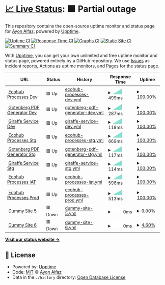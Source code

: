 # [📈 Live Status](https://clone47.github.io/ecohub-processes-uptime): <!--live status--> **🟧 Partial outage**

This repository contains the open-source uptime monitor and status page for [Ayon Alfaz](https://clone47.github.io/ecohub-processes-uptime), powered by [Upptime](https://github.com/upptime/upptime).

[![Uptime CI](https://github.com/clone47/ecohub-processes-uptime/workflows/Uptime%20CI/badge.svg)](https://github.com/clone47/ecohub-processes-uptime/actions?query=workflow%3A%22Uptime+CI%22)
[![Response Time CI](https://github.com/clone47/ecohub-processes-uptime/workflows/Response%20Time%20CI/badge.svg)](https://github.com/clone47/ecohub-processes-uptime/actions?query=workflow%3A%22Response+Time+CI%22)
[![Graphs CI](https://github.com/clone47/ecohub-processes-uptime/workflows/Graphs%20CI/badge.svg)](https://github.com/clone47/ecohub-processes-uptime/actions?query=workflow%3A%22Graphs+CI%22)
[![Static Site CI](https://github.com/clone47/ecohub-processes-uptime/workflows/Static%20Site%20CI/badge.svg)](https://github.com/clone47/ecohub-processes-uptime/actions?query=workflow%3A%22Static+Site+CI%22)
[![Summary CI](https://github.com/clone47/ecohub-processes-uptime/workflows/Summary%20CI/badge.svg)](https://github.com/clone47/ecohub-processes-uptime/actions?query=workflow%3A%22Summary+CI%22)

With [Upptime](https://upptime.js.org), you can get your own unlimited and free uptime monitor and status page, powered entirely by a GitHub repository. We use [Issues](https://github.com/clone47/ecohub-processes-uptime/issues) as incident reports, [Actions](https://github.com/clone47/ecohub-processes-uptime/actions) as uptime monitors, and [Pages](https://clone47.github.io/ecohub-processes-uptime) for the status page.

<!--start: status pages-->
<!-- This summary is generated by Upptime (https://github.com/upptime/upptime) -->
<!-- Do not edit this manually, your changes will be overwritten -->
<!-- prettier-ignore -->
| URL | Status | History | Response Time | Uptime |
| --- | ------ | ------- | ------------- | ------ |
| <img alt="" src="https://az-cdn.selise.biz/selisecdn/cdn/giraffe/EcoHub_Logo.svg" height="13"> [Ecohub Processes Dev](https://giraffe.seliselocal.com) | 🟩 Up | [ecohub-processes-dev.yml](https://github.com/clone47/ecohub-processes-uptime/commits/HEAD/history/ecohub-processes-dev.yml) | <details><summary><img alt="Response time graph" src="./graphs/ecohub-processes-dev/response-time-week.png" height="20"> 499ms</summary><br><a href="https://clone47.github.io/ecohub-processes-uptime/history/ecohub-processes-dev"><img alt="Response time 499" src="https://img.shields.io/endpoint?url=https%3A%2F%2Fraw.githubusercontent.com%2Fclone47%2Fecohub-processes-uptime%2FHEAD%2Fapi%2Fecohub-processes-dev%2Fresponse-time.json"></a><br><a href="https://clone47.github.io/ecohub-processes-uptime/history/ecohub-processes-dev"><img alt="24-hour response time 499" src="https://img.shields.io/endpoint?url=https%3A%2F%2Fraw.githubusercontent.com%2Fclone47%2Fecohub-processes-uptime%2FHEAD%2Fapi%2Fecohub-processes-dev%2Fresponse-time-day.json"></a><br><a href="https://clone47.github.io/ecohub-processes-uptime/history/ecohub-processes-dev"><img alt="7-day response time 499" src="https://img.shields.io/endpoint?url=https%3A%2F%2Fraw.githubusercontent.com%2Fclone47%2Fecohub-processes-uptime%2FHEAD%2Fapi%2Fecohub-processes-dev%2Fresponse-time-week.json"></a><br><a href="https://clone47.github.io/ecohub-processes-uptime/history/ecohub-processes-dev"><img alt="30-day response time 499" src="https://img.shields.io/endpoint?url=https%3A%2F%2Fraw.githubusercontent.com%2Fclone47%2Fecohub-processes-uptime%2FHEAD%2Fapi%2Fecohub-processes-dev%2Fresponse-time-month.json"></a><br><a href="https://clone47.github.io/ecohub-processes-uptime/history/ecohub-processes-dev"><img alt="1-year response time 499" src="https://img.shields.io/endpoint?url=https%3A%2F%2Fraw.githubusercontent.com%2Fclone47%2Fecohub-processes-uptime%2FHEAD%2Fapi%2Fecohub-processes-dev%2Fresponse-time-year.json"></a></details> | <details><summary><a href="https://clone47.github.io/ecohub-processes-uptime/history/ecohub-processes-dev">100.00%</a></summary><a href="https://clone47.github.io/ecohub-processes-uptime/history/ecohub-processes-dev"><img alt="All-time uptime 100.00%" src="https://img.shields.io/endpoint?url=https%3A%2F%2Fraw.githubusercontent.com%2Fclone47%2Fecohub-processes-uptime%2FHEAD%2Fapi%2Fecohub-processes-dev%2Fuptime.json"></a><br><a href="https://clone47.github.io/ecohub-processes-uptime/history/ecohub-processes-dev"><img alt="24-hour uptime 100.00%" src="https://img.shields.io/endpoint?url=https%3A%2F%2Fraw.githubusercontent.com%2Fclone47%2Fecohub-processes-uptime%2FHEAD%2Fapi%2Fecohub-processes-dev%2Fuptime-day.json"></a><br><a href="https://clone47.github.io/ecohub-processes-uptime/history/ecohub-processes-dev"><img alt="7-day uptime 100.00%" src="https://img.shields.io/endpoint?url=https%3A%2F%2Fraw.githubusercontent.com%2Fclone47%2Fecohub-processes-uptime%2FHEAD%2Fapi%2Fecohub-processes-dev%2Fuptime-week.json"></a><br><a href="https://clone47.github.io/ecohub-processes-uptime/history/ecohub-processes-dev"><img alt="30-day uptime 100.00%" src="https://img.shields.io/endpoint?url=https%3A%2F%2Fraw.githubusercontent.com%2Fclone47%2Fecohub-processes-uptime%2FHEAD%2Fapi%2Fecohub-processes-dev%2Fuptime-month.json"></a><br><a href="https://clone47.github.io/ecohub-processes-uptime/history/ecohub-processes-dev"><img alt="1-year uptime 100.00%" src="https://img.shields.io/endpoint?url=https%3A%2F%2Fraw.githubusercontent.com%2Fclone47%2Fecohub-processes-uptime%2FHEAD%2Fapi%2Fecohub-processes-dev%2Fuptime-year.json"></a></details>
| <img alt="" src="https://gotenberg.dev/img/logo.png" height="13"> [Gotenberg PDF Generator Dev](http://gutenberg.seliselocal.com/health) | 🟩 Up | [gotenberg-pdf-generator-dev.yml](https://github.com/clone47/ecohub-processes-uptime/commits/HEAD/history/gotenberg-pdf-generator-dev.yml) | <details><summary><img alt="Response time graph" src="./graphs/gotenberg-pdf-generator-dev/response-time-week.png" height="20"> 287ms</summary><br><a href="https://clone47.github.io/ecohub-processes-uptime/history/gotenberg-pdf-generator-dev"><img alt="Response time 287" src="https://img.shields.io/endpoint?url=https%3A%2F%2Fraw.githubusercontent.com%2Fclone47%2Fecohub-processes-uptime%2FHEAD%2Fapi%2Fgotenberg-pdf-generator-dev%2Fresponse-time.json"></a><br><a href="https://clone47.github.io/ecohub-processes-uptime/history/gotenberg-pdf-generator-dev"><img alt="24-hour response time 287" src="https://img.shields.io/endpoint?url=https%3A%2F%2Fraw.githubusercontent.com%2Fclone47%2Fecohub-processes-uptime%2FHEAD%2Fapi%2Fgotenberg-pdf-generator-dev%2Fresponse-time-day.json"></a><br><a href="https://clone47.github.io/ecohub-processes-uptime/history/gotenberg-pdf-generator-dev"><img alt="7-day response time 287" src="https://img.shields.io/endpoint?url=https%3A%2F%2Fraw.githubusercontent.com%2Fclone47%2Fecohub-processes-uptime%2FHEAD%2Fapi%2Fgotenberg-pdf-generator-dev%2Fresponse-time-week.json"></a><br><a href="https://clone47.github.io/ecohub-processes-uptime/history/gotenberg-pdf-generator-dev"><img alt="30-day response time 287" src="https://img.shields.io/endpoint?url=https%3A%2F%2Fraw.githubusercontent.com%2Fclone47%2Fecohub-processes-uptime%2FHEAD%2Fapi%2Fgotenberg-pdf-generator-dev%2Fresponse-time-month.json"></a><br><a href="https://clone47.github.io/ecohub-processes-uptime/history/gotenberg-pdf-generator-dev"><img alt="1-year response time 287" src="https://img.shields.io/endpoint?url=https%3A%2F%2Fraw.githubusercontent.com%2Fclone47%2Fecohub-processes-uptime%2FHEAD%2Fapi%2Fgotenberg-pdf-generator-dev%2Fresponse-time-year.json"></a></details> | <details><summary><a href="https://clone47.github.io/ecohub-processes-uptime/history/gotenberg-pdf-generator-dev">100.00%</a></summary><a href="https://clone47.github.io/ecohub-processes-uptime/history/gotenberg-pdf-generator-dev"><img alt="All-time uptime 100.00%" src="https://img.shields.io/endpoint?url=https%3A%2F%2Fraw.githubusercontent.com%2Fclone47%2Fecohub-processes-uptime%2FHEAD%2Fapi%2Fgotenberg-pdf-generator-dev%2Fuptime.json"></a><br><a href="https://clone47.github.io/ecohub-processes-uptime/history/gotenberg-pdf-generator-dev"><img alt="24-hour uptime 100.00%" src="https://img.shields.io/endpoint?url=https%3A%2F%2Fraw.githubusercontent.com%2Fclone47%2Fecohub-processes-uptime%2FHEAD%2Fapi%2Fgotenberg-pdf-generator-dev%2Fuptime-day.json"></a><br><a href="https://clone47.github.io/ecohub-processes-uptime/history/gotenberg-pdf-generator-dev"><img alt="7-day uptime 100.00%" src="https://img.shields.io/endpoint?url=https%3A%2F%2Fraw.githubusercontent.com%2Fclone47%2Fecohub-processes-uptime%2FHEAD%2Fapi%2Fgotenberg-pdf-generator-dev%2Fuptime-week.json"></a><br><a href="https://clone47.github.io/ecohub-processes-uptime/history/gotenberg-pdf-generator-dev"><img alt="30-day uptime 100.00%" src="https://img.shields.io/endpoint?url=https%3A%2F%2Fraw.githubusercontent.com%2Fclone47%2Fecohub-processes-uptime%2FHEAD%2Fapi%2Fgotenberg-pdf-generator-dev%2Fuptime-month.json"></a><br><a href="https://clone47.github.io/ecohub-processes-uptime/history/gotenberg-pdf-generator-dev"><img alt="1-year uptime 100.00%" src="https://img.shields.io/endpoint?url=https%3A%2F%2Fraw.githubusercontent.com%2Fclone47%2Fecohub-processes-uptime%2FHEAD%2Fapi%2Fgotenberg-pdf-generator-dev%2Fuptime-year.json"></a></details>
| <img alt="" src="https://images.selise.club/app_icon_xs_selise_8627edb2-513d-44e9-be8c-3de3461c3c05.png" height="13"> [Giraffe Service Dev](https://giraffe.seliselocal.com/api/business-giraffe/GiraffeService/management/ping) | 🟩 Up | [giraffe-service-dev.yml](https://github.com/clone47/ecohub-processes-uptime/commits/HEAD/history/giraffe-service-dev.yml) | <details><summary><img alt="Response time graph" src="./graphs/giraffe-service-dev/response-time-week.png" height="20"> 118ms</summary><br><a href="https://clone47.github.io/ecohub-processes-uptime/history/giraffe-service-dev"><img alt="Response time 118" src="https://img.shields.io/endpoint?url=https%3A%2F%2Fraw.githubusercontent.com%2Fclone47%2Fecohub-processes-uptime%2FHEAD%2Fapi%2Fgiraffe-service-dev%2Fresponse-time.json"></a><br><a href="https://clone47.github.io/ecohub-processes-uptime/history/giraffe-service-dev"><img alt="24-hour response time 118" src="https://img.shields.io/endpoint?url=https%3A%2F%2Fraw.githubusercontent.com%2Fclone47%2Fecohub-processes-uptime%2FHEAD%2Fapi%2Fgiraffe-service-dev%2Fresponse-time-day.json"></a><br><a href="https://clone47.github.io/ecohub-processes-uptime/history/giraffe-service-dev"><img alt="7-day response time 118" src="https://img.shields.io/endpoint?url=https%3A%2F%2Fraw.githubusercontent.com%2Fclone47%2Fecohub-processes-uptime%2FHEAD%2Fapi%2Fgiraffe-service-dev%2Fresponse-time-week.json"></a><br><a href="https://clone47.github.io/ecohub-processes-uptime/history/giraffe-service-dev"><img alt="30-day response time 118" src="https://img.shields.io/endpoint?url=https%3A%2F%2Fraw.githubusercontent.com%2Fclone47%2Fecohub-processes-uptime%2FHEAD%2Fapi%2Fgiraffe-service-dev%2Fresponse-time-month.json"></a><br><a href="https://clone47.github.io/ecohub-processes-uptime/history/giraffe-service-dev"><img alt="1-year response time 118" src="https://img.shields.io/endpoint?url=https%3A%2F%2Fraw.githubusercontent.com%2Fclone47%2Fecohub-processes-uptime%2FHEAD%2Fapi%2Fgiraffe-service-dev%2Fresponse-time-year.json"></a></details> | <details><summary><a href="https://clone47.github.io/ecohub-processes-uptime/history/giraffe-service-dev">100.00%</a></summary><a href="https://clone47.github.io/ecohub-processes-uptime/history/giraffe-service-dev"><img alt="All-time uptime 100.00%" src="https://img.shields.io/endpoint?url=https%3A%2F%2Fraw.githubusercontent.com%2Fclone47%2Fecohub-processes-uptime%2FHEAD%2Fapi%2Fgiraffe-service-dev%2Fuptime.json"></a><br><a href="https://clone47.github.io/ecohub-processes-uptime/history/giraffe-service-dev"><img alt="24-hour uptime 100.00%" src="https://img.shields.io/endpoint?url=https%3A%2F%2Fraw.githubusercontent.com%2Fclone47%2Fecohub-processes-uptime%2FHEAD%2Fapi%2Fgiraffe-service-dev%2Fuptime-day.json"></a><br><a href="https://clone47.github.io/ecohub-processes-uptime/history/giraffe-service-dev"><img alt="7-day uptime 100.00%" src="https://img.shields.io/endpoint?url=https%3A%2F%2Fraw.githubusercontent.com%2Fclone47%2Fecohub-processes-uptime%2FHEAD%2Fapi%2Fgiraffe-service-dev%2Fuptime-week.json"></a><br><a href="https://clone47.github.io/ecohub-processes-uptime/history/giraffe-service-dev"><img alt="30-day uptime 100.00%" src="https://img.shields.io/endpoint?url=https%3A%2F%2Fraw.githubusercontent.com%2Fclone47%2Fecohub-processes-uptime%2FHEAD%2Fapi%2Fgiraffe-service-dev%2Fuptime-month.json"></a><br><a href="https://clone47.github.io/ecohub-processes-uptime/history/giraffe-service-dev"><img alt="1-year uptime 100.00%" src="https://img.shields.io/endpoint?url=https%3A%2F%2Fraw.githubusercontent.com%2Fclone47%2Fecohub-processes-uptime%2FHEAD%2Fapi%2Fgiraffe-service-dev%2Fuptime-year.json"></a></details>
| <img alt="" src="https://az-cdn.selise.biz/selisecdn/cdn/giraffe/EcoHub_Logo.svg" height="13"> [Ecohub Processes Stg](https://stage-giraffe.selise.biz) | 🟩 Up | [ecohub-processes-stg.yml](https://github.com/clone47/ecohub-processes-uptime/commits/HEAD/history/ecohub-processes-stg.yml) | <details><summary><img alt="Response time graph" src="./graphs/ecohub-processes-stg/response-time-week.png" height="20"> 669ms</summary><br><a href="https://clone47.github.io/ecohub-processes-uptime/history/ecohub-processes-stg"><img alt="Response time 669" src="https://img.shields.io/endpoint?url=https%3A%2F%2Fraw.githubusercontent.com%2Fclone47%2Fecohub-processes-uptime%2FHEAD%2Fapi%2Fecohub-processes-stg%2Fresponse-time.json"></a><br><a href="https://clone47.github.io/ecohub-processes-uptime/history/ecohub-processes-stg"><img alt="24-hour response time 669" src="https://img.shields.io/endpoint?url=https%3A%2F%2Fraw.githubusercontent.com%2Fclone47%2Fecohub-processes-uptime%2FHEAD%2Fapi%2Fecohub-processes-stg%2Fresponse-time-day.json"></a><br><a href="https://clone47.github.io/ecohub-processes-uptime/history/ecohub-processes-stg"><img alt="7-day response time 669" src="https://img.shields.io/endpoint?url=https%3A%2F%2Fraw.githubusercontent.com%2Fclone47%2Fecohub-processes-uptime%2FHEAD%2Fapi%2Fecohub-processes-stg%2Fresponse-time-week.json"></a><br><a href="https://clone47.github.io/ecohub-processes-uptime/history/ecohub-processes-stg"><img alt="30-day response time 669" src="https://img.shields.io/endpoint?url=https%3A%2F%2Fraw.githubusercontent.com%2Fclone47%2Fecohub-processes-uptime%2FHEAD%2Fapi%2Fecohub-processes-stg%2Fresponse-time-month.json"></a><br><a href="https://clone47.github.io/ecohub-processes-uptime/history/ecohub-processes-stg"><img alt="1-year response time 669" src="https://img.shields.io/endpoint?url=https%3A%2F%2Fraw.githubusercontent.com%2Fclone47%2Fecohub-processes-uptime%2FHEAD%2Fapi%2Fecohub-processes-stg%2Fresponse-time-year.json"></a></details> | <details><summary><a href="https://clone47.github.io/ecohub-processes-uptime/history/ecohub-processes-stg">100.00%</a></summary><a href="https://clone47.github.io/ecohub-processes-uptime/history/ecohub-processes-stg"><img alt="All-time uptime 100.00%" src="https://img.shields.io/endpoint?url=https%3A%2F%2Fraw.githubusercontent.com%2Fclone47%2Fecohub-processes-uptime%2FHEAD%2Fapi%2Fecohub-processes-stg%2Fuptime.json"></a><br><a href="https://clone47.github.io/ecohub-processes-uptime/history/ecohub-processes-stg"><img alt="24-hour uptime 100.00%" src="https://img.shields.io/endpoint?url=https%3A%2F%2Fraw.githubusercontent.com%2Fclone47%2Fecohub-processes-uptime%2FHEAD%2Fapi%2Fecohub-processes-stg%2Fuptime-day.json"></a><br><a href="https://clone47.github.io/ecohub-processes-uptime/history/ecohub-processes-stg"><img alt="7-day uptime 100.00%" src="https://img.shields.io/endpoint?url=https%3A%2F%2Fraw.githubusercontent.com%2Fclone47%2Fecohub-processes-uptime%2FHEAD%2Fapi%2Fecohub-processes-stg%2Fuptime-week.json"></a><br><a href="https://clone47.github.io/ecohub-processes-uptime/history/ecohub-processes-stg"><img alt="30-day uptime 100.00%" src="https://img.shields.io/endpoint?url=https%3A%2F%2Fraw.githubusercontent.com%2Fclone47%2Fecohub-processes-uptime%2FHEAD%2Fapi%2Fecohub-processes-stg%2Fuptime-month.json"></a><br><a href="https://clone47.github.io/ecohub-processes-uptime/history/ecohub-processes-stg"><img alt="1-year uptime 100.00%" src="https://img.shields.io/endpoint?url=https%3A%2F%2Fraw.githubusercontent.com%2Fclone47%2Fecohub-processes-uptime%2FHEAD%2Fapi%2Fecohub-processes-stg%2Fuptime-year.json"></a></details>
| <img alt="" src="https://gotenberg.dev/img/logo.png" height="13"> [Gotenberg PDF Generator Stg](http://gutenberg.seliselocal.com/health) | 🟩 Up | [gotenberg-pdf-generator-stg.yml](https://github.com/clone47/ecohub-processes-uptime/commits/HEAD/history/gotenberg-pdf-generator-stg.yml) | <details><summary><img alt="Response time graph" src="./graphs/gotenberg-pdf-generator-stg/response-time-week.png" height="20"> 117ms</summary><br><a href="https://clone47.github.io/ecohub-processes-uptime/history/gotenberg-pdf-generator-stg"><img alt="Response time 117" src="https://img.shields.io/endpoint?url=https%3A%2F%2Fraw.githubusercontent.com%2Fclone47%2Fecohub-processes-uptime%2FHEAD%2Fapi%2Fgotenberg-pdf-generator-stg%2Fresponse-time.json"></a><br><a href="https://clone47.github.io/ecohub-processes-uptime/history/gotenberg-pdf-generator-stg"><img alt="24-hour response time 117" src="https://img.shields.io/endpoint?url=https%3A%2F%2Fraw.githubusercontent.com%2Fclone47%2Fecohub-processes-uptime%2FHEAD%2Fapi%2Fgotenberg-pdf-generator-stg%2Fresponse-time-day.json"></a><br><a href="https://clone47.github.io/ecohub-processes-uptime/history/gotenberg-pdf-generator-stg"><img alt="7-day response time 117" src="https://img.shields.io/endpoint?url=https%3A%2F%2Fraw.githubusercontent.com%2Fclone47%2Fecohub-processes-uptime%2FHEAD%2Fapi%2Fgotenberg-pdf-generator-stg%2Fresponse-time-week.json"></a><br><a href="https://clone47.github.io/ecohub-processes-uptime/history/gotenberg-pdf-generator-stg"><img alt="30-day response time 117" src="https://img.shields.io/endpoint?url=https%3A%2F%2Fraw.githubusercontent.com%2Fclone47%2Fecohub-processes-uptime%2FHEAD%2Fapi%2Fgotenberg-pdf-generator-stg%2Fresponse-time-month.json"></a><br><a href="https://clone47.github.io/ecohub-processes-uptime/history/gotenberg-pdf-generator-stg"><img alt="1-year response time 117" src="https://img.shields.io/endpoint?url=https%3A%2F%2Fraw.githubusercontent.com%2Fclone47%2Fecohub-processes-uptime%2FHEAD%2Fapi%2Fgotenberg-pdf-generator-stg%2Fresponse-time-year.json"></a></details> | <details><summary><a href="https://clone47.github.io/ecohub-processes-uptime/history/gotenberg-pdf-generator-stg">100.00%</a></summary><a href="https://clone47.github.io/ecohub-processes-uptime/history/gotenberg-pdf-generator-stg"><img alt="All-time uptime 100.00%" src="https://img.shields.io/endpoint?url=https%3A%2F%2Fraw.githubusercontent.com%2Fclone47%2Fecohub-processes-uptime%2FHEAD%2Fapi%2Fgotenberg-pdf-generator-stg%2Fuptime.json"></a><br><a href="https://clone47.github.io/ecohub-processes-uptime/history/gotenberg-pdf-generator-stg"><img alt="24-hour uptime 100.00%" src="https://img.shields.io/endpoint?url=https%3A%2F%2Fraw.githubusercontent.com%2Fclone47%2Fecohub-processes-uptime%2FHEAD%2Fapi%2Fgotenberg-pdf-generator-stg%2Fuptime-day.json"></a><br><a href="https://clone47.github.io/ecohub-processes-uptime/history/gotenberg-pdf-generator-stg"><img alt="7-day uptime 100.00%" src="https://img.shields.io/endpoint?url=https%3A%2F%2Fraw.githubusercontent.com%2Fclone47%2Fecohub-processes-uptime%2FHEAD%2Fapi%2Fgotenberg-pdf-generator-stg%2Fuptime-week.json"></a><br><a href="https://clone47.github.io/ecohub-processes-uptime/history/gotenberg-pdf-generator-stg"><img alt="30-day uptime 100.00%" src="https://img.shields.io/endpoint?url=https%3A%2F%2Fraw.githubusercontent.com%2Fclone47%2Fecohub-processes-uptime%2FHEAD%2Fapi%2Fgotenberg-pdf-generator-stg%2Fuptime-month.json"></a><br><a href="https://clone47.github.io/ecohub-processes-uptime/history/gotenberg-pdf-generator-stg"><img alt="1-year uptime 100.00%" src="https://img.shields.io/endpoint?url=https%3A%2F%2Fraw.githubusercontent.com%2Fclone47%2Fecohub-processes-uptime%2FHEAD%2Fapi%2Fgotenberg-pdf-generator-stg%2Fuptime-year.json"></a></details>
| <img alt="" src="https://images.selise.club/app_icon_xs_selise_8627edb2-513d-44e9-be8c-3de3461c3c05.png" height="13"> [Giraffe Service Stg](https://stage-giraffe.selise.biz/api/business-giraffe/GiraffeService/management/ping) | 🟩 Up | [giraffe-service-stg.yml](https://github.com/clone47/ecohub-processes-uptime/commits/HEAD/history/giraffe-service-stg.yml) | <details><summary><img alt="Response time graph" src="./graphs/giraffe-service-stg/response-time-week.png" height="20"> 114ms</summary><br><a href="https://clone47.github.io/ecohub-processes-uptime/history/giraffe-service-stg"><img alt="Response time 114" src="https://img.shields.io/endpoint?url=https%3A%2F%2Fraw.githubusercontent.com%2Fclone47%2Fecohub-processes-uptime%2FHEAD%2Fapi%2Fgiraffe-service-stg%2Fresponse-time.json"></a><br><a href="https://clone47.github.io/ecohub-processes-uptime/history/giraffe-service-stg"><img alt="24-hour response time 114" src="https://img.shields.io/endpoint?url=https%3A%2F%2Fraw.githubusercontent.com%2Fclone47%2Fecohub-processes-uptime%2FHEAD%2Fapi%2Fgiraffe-service-stg%2Fresponse-time-day.json"></a><br><a href="https://clone47.github.io/ecohub-processes-uptime/history/giraffe-service-stg"><img alt="7-day response time 114" src="https://img.shields.io/endpoint?url=https%3A%2F%2Fraw.githubusercontent.com%2Fclone47%2Fecohub-processes-uptime%2FHEAD%2Fapi%2Fgiraffe-service-stg%2Fresponse-time-week.json"></a><br><a href="https://clone47.github.io/ecohub-processes-uptime/history/giraffe-service-stg"><img alt="30-day response time 114" src="https://img.shields.io/endpoint?url=https%3A%2F%2Fraw.githubusercontent.com%2Fclone47%2Fecohub-processes-uptime%2FHEAD%2Fapi%2Fgiraffe-service-stg%2Fresponse-time-month.json"></a><br><a href="https://clone47.github.io/ecohub-processes-uptime/history/giraffe-service-stg"><img alt="1-year response time 114" src="https://img.shields.io/endpoint?url=https%3A%2F%2Fraw.githubusercontent.com%2Fclone47%2Fecohub-processes-uptime%2FHEAD%2Fapi%2Fgiraffe-service-stg%2Fresponse-time-year.json"></a></details> | <details><summary><a href="https://clone47.github.io/ecohub-processes-uptime/history/giraffe-service-stg">100.00%</a></summary><a href="https://clone47.github.io/ecohub-processes-uptime/history/giraffe-service-stg"><img alt="All-time uptime 100.00%" src="https://img.shields.io/endpoint?url=https%3A%2F%2Fraw.githubusercontent.com%2Fclone47%2Fecohub-processes-uptime%2FHEAD%2Fapi%2Fgiraffe-service-stg%2Fuptime.json"></a><br><a href="https://clone47.github.io/ecohub-processes-uptime/history/giraffe-service-stg"><img alt="24-hour uptime 100.00%" src="https://img.shields.io/endpoint?url=https%3A%2F%2Fraw.githubusercontent.com%2Fclone47%2Fecohub-processes-uptime%2FHEAD%2Fapi%2Fgiraffe-service-stg%2Fuptime-day.json"></a><br><a href="https://clone47.github.io/ecohub-processes-uptime/history/giraffe-service-stg"><img alt="7-day uptime 100.00%" src="https://img.shields.io/endpoint?url=https%3A%2F%2Fraw.githubusercontent.com%2Fclone47%2Fecohub-processes-uptime%2FHEAD%2Fapi%2Fgiraffe-service-stg%2Fuptime-week.json"></a><br><a href="https://clone47.github.io/ecohub-processes-uptime/history/giraffe-service-stg"><img alt="30-day uptime 100.00%" src="https://img.shields.io/endpoint?url=https%3A%2F%2Fraw.githubusercontent.com%2Fclone47%2Fecohub-processes-uptime%2FHEAD%2Fapi%2Fgiraffe-service-stg%2Fuptime-month.json"></a><br><a href="https://clone47.github.io/ecohub-processes-uptime/history/giraffe-service-stg"><img alt="1-year uptime 100.00%" src="https://img.shields.io/endpoint?url=https%3A%2F%2Fraw.githubusercontent.com%2Fclone47%2Fecohub-processes-uptime%2FHEAD%2Fapi%2Fgiraffe-service-stg%2Fuptime-year.json"></a></details>
| <img alt="" src="https://az-cdn.selise.biz/selisecdn/cdn/giraffe/EcoHub_Logo.svg" height="13"> [Ecohub Processes IAT](https://processes.test-myecohub.ch) | 🟩 Up | [ecohub-processes-iat.yml](https://github.com/clone47/ecohub-processes-uptime/commits/HEAD/history/ecohub-processes-iat.yml) | <details><summary><img alt="Response time graph" src="./graphs/ecohub-processes-iat/response-time-week.png" height="20"> 596ms</summary><br><a href="https://clone47.github.io/ecohub-processes-uptime/history/ecohub-processes-iat"><img alt="Response time 596" src="https://img.shields.io/endpoint?url=https%3A%2F%2Fraw.githubusercontent.com%2Fclone47%2Fecohub-processes-uptime%2FHEAD%2Fapi%2Fecohub-processes-iat%2Fresponse-time.json"></a><br><a href="https://clone47.github.io/ecohub-processes-uptime/history/ecohub-processes-iat"><img alt="24-hour response time 596" src="https://img.shields.io/endpoint?url=https%3A%2F%2Fraw.githubusercontent.com%2Fclone47%2Fecohub-processes-uptime%2FHEAD%2Fapi%2Fecohub-processes-iat%2Fresponse-time-day.json"></a><br><a href="https://clone47.github.io/ecohub-processes-uptime/history/ecohub-processes-iat"><img alt="7-day response time 596" src="https://img.shields.io/endpoint?url=https%3A%2F%2Fraw.githubusercontent.com%2Fclone47%2Fecohub-processes-uptime%2FHEAD%2Fapi%2Fecohub-processes-iat%2Fresponse-time-week.json"></a><br><a href="https://clone47.github.io/ecohub-processes-uptime/history/ecohub-processes-iat"><img alt="30-day response time 596" src="https://img.shields.io/endpoint?url=https%3A%2F%2Fraw.githubusercontent.com%2Fclone47%2Fecohub-processes-uptime%2FHEAD%2Fapi%2Fecohub-processes-iat%2Fresponse-time-month.json"></a><br><a href="https://clone47.github.io/ecohub-processes-uptime/history/ecohub-processes-iat"><img alt="1-year response time 596" src="https://img.shields.io/endpoint?url=https%3A%2F%2Fraw.githubusercontent.com%2Fclone47%2Fecohub-processes-uptime%2FHEAD%2Fapi%2Fecohub-processes-iat%2Fresponse-time-year.json"></a></details> | <details><summary><a href="https://clone47.github.io/ecohub-processes-uptime/history/ecohub-processes-iat">100.00%</a></summary><a href="https://clone47.github.io/ecohub-processes-uptime/history/ecohub-processes-iat"><img alt="All-time uptime 100.00%" src="https://img.shields.io/endpoint?url=https%3A%2F%2Fraw.githubusercontent.com%2Fclone47%2Fecohub-processes-uptime%2FHEAD%2Fapi%2Fecohub-processes-iat%2Fuptime.json"></a><br><a href="https://clone47.github.io/ecohub-processes-uptime/history/ecohub-processes-iat"><img alt="24-hour uptime 100.00%" src="https://img.shields.io/endpoint?url=https%3A%2F%2Fraw.githubusercontent.com%2Fclone47%2Fecohub-processes-uptime%2FHEAD%2Fapi%2Fecohub-processes-iat%2Fuptime-day.json"></a><br><a href="https://clone47.github.io/ecohub-processes-uptime/history/ecohub-processes-iat"><img alt="7-day uptime 100.00%" src="https://img.shields.io/endpoint?url=https%3A%2F%2Fraw.githubusercontent.com%2Fclone47%2Fecohub-processes-uptime%2FHEAD%2Fapi%2Fecohub-processes-iat%2Fuptime-week.json"></a><br><a href="https://clone47.github.io/ecohub-processes-uptime/history/ecohub-processes-iat"><img alt="30-day uptime 100.00%" src="https://img.shields.io/endpoint?url=https%3A%2F%2Fraw.githubusercontent.com%2Fclone47%2Fecohub-processes-uptime%2FHEAD%2Fapi%2Fecohub-processes-iat%2Fuptime-month.json"></a><br><a href="https://clone47.github.io/ecohub-processes-uptime/history/ecohub-processes-iat"><img alt="1-year uptime 100.00%" src="https://img.shields.io/endpoint?url=https%3A%2F%2Fraw.githubusercontent.com%2Fclone47%2Fecohub-processes-uptime%2FHEAD%2Fapi%2Fecohub-processes-iat%2Fuptime-year.json"></a></details>
| <img alt="" src="https://az-cdn.selise.biz/selisecdn/cdn/giraffe/EcoHub_Logo.svg" height="13"> [Ecohub Processes Prod](https://processes.myecohub.ch) | 🟩 Up | [ecohub-processes-prod.yml](https://github.com/clone47/ecohub-processes-uptime/commits/HEAD/history/ecohub-processes-prod.yml) | <details><summary><img alt="Response time graph" src="./graphs/ecohub-processes-prod/response-time-week.png" height="20"> 513ms</summary><br><a href="https://clone47.github.io/ecohub-processes-uptime/history/ecohub-processes-prod"><img alt="Response time 513" src="https://img.shields.io/endpoint?url=https%3A%2F%2Fraw.githubusercontent.com%2Fclone47%2Fecohub-processes-uptime%2FHEAD%2Fapi%2Fecohub-processes-prod%2Fresponse-time.json"></a><br><a href="https://clone47.github.io/ecohub-processes-uptime/history/ecohub-processes-prod"><img alt="24-hour response time 513" src="https://img.shields.io/endpoint?url=https%3A%2F%2Fraw.githubusercontent.com%2Fclone47%2Fecohub-processes-uptime%2FHEAD%2Fapi%2Fecohub-processes-prod%2Fresponse-time-day.json"></a><br><a href="https://clone47.github.io/ecohub-processes-uptime/history/ecohub-processes-prod"><img alt="7-day response time 513" src="https://img.shields.io/endpoint?url=https%3A%2F%2Fraw.githubusercontent.com%2Fclone47%2Fecohub-processes-uptime%2FHEAD%2Fapi%2Fecohub-processes-prod%2Fresponse-time-week.json"></a><br><a href="https://clone47.github.io/ecohub-processes-uptime/history/ecohub-processes-prod"><img alt="30-day response time 513" src="https://img.shields.io/endpoint?url=https%3A%2F%2Fraw.githubusercontent.com%2Fclone47%2Fecohub-processes-uptime%2FHEAD%2Fapi%2Fecohub-processes-prod%2Fresponse-time-month.json"></a><br><a href="https://clone47.github.io/ecohub-processes-uptime/history/ecohub-processes-prod"><img alt="1-year response time 513" src="https://img.shields.io/endpoint?url=https%3A%2F%2Fraw.githubusercontent.com%2Fclone47%2Fecohub-processes-uptime%2FHEAD%2Fapi%2Fecohub-processes-prod%2Fresponse-time-year.json"></a></details> | <details><summary><a href="https://clone47.github.io/ecohub-processes-uptime/history/ecohub-processes-prod">100.00%</a></summary><a href="https://clone47.github.io/ecohub-processes-uptime/history/ecohub-processes-prod"><img alt="All-time uptime 100.00%" src="https://img.shields.io/endpoint?url=https%3A%2F%2Fraw.githubusercontent.com%2Fclone47%2Fecohub-processes-uptime%2FHEAD%2Fapi%2Fecohub-processes-prod%2Fuptime.json"></a><br><a href="https://clone47.github.io/ecohub-processes-uptime/history/ecohub-processes-prod"><img alt="24-hour uptime 100.00%" src="https://img.shields.io/endpoint?url=https%3A%2F%2Fraw.githubusercontent.com%2Fclone47%2Fecohub-processes-uptime%2FHEAD%2Fapi%2Fecohub-processes-prod%2Fuptime-day.json"></a><br><a href="https://clone47.github.io/ecohub-processes-uptime/history/ecohub-processes-prod"><img alt="7-day uptime 100.00%" src="https://img.shields.io/endpoint?url=https%3A%2F%2Fraw.githubusercontent.com%2Fclone47%2Fecohub-processes-uptime%2FHEAD%2Fapi%2Fecohub-processes-prod%2Fuptime-week.json"></a><br><a href="https://clone47.github.io/ecohub-processes-uptime/history/ecohub-processes-prod"><img alt="30-day uptime 100.00%" src="https://img.shields.io/endpoint?url=https%3A%2F%2Fraw.githubusercontent.com%2Fclone47%2Fecohub-processes-uptime%2FHEAD%2Fapi%2Fecohub-processes-prod%2Fuptime-month.json"></a><br><a href="https://clone47.github.io/ecohub-processes-uptime/history/ecohub-processes-prod"><img alt="1-year uptime 100.00%" src="https://img.shields.io/endpoint?url=https%3A%2F%2Fraw.githubusercontent.com%2Fclone47%2Fecohub-processes-uptime%2FHEAD%2Fapi%2Fecohub-processes-prod%2Fuptime-year.json"></a></details>
| <img alt="" src="https://icons.duckduckgo.com/ip3/thissitedoesnotexist.koj.co.ico" height="13"> [Dummy Site 5](https://thissitedoesnotexist.koj.co) | 🟥 Down | [dummy-site-5.yml](https://github.com/clone47/ecohub-processes-uptime/commits/HEAD/history/dummy-site-5.yml) | <details><summary><img alt="Response time graph" src="./graphs/dummy-site-5/response-time-week.png" height="20"> 0ms</summary><br><a href="https://clone47.github.io/ecohub-processes-uptime/history/dummy-site-5"><img alt="Response time 0" src="https://img.shields.io/endpoint?url=https%3A%2F%2Fraw.githubusercontent.com%2Fclone47%2Fecohub-processes-uptime%2FHEAD%2Fapi%2Fdummy-site-5%2Fresponse-time.json"></a><br><a href="https://clone47.github.io/ecohub-processes-uptime/history/dummy-site-5"><img alt="24-hour response time 0" src="https://img.shields.io/endpoint?url=https%3A%2F%2Fraw.githubusercontent.com%2Fclone47%2Fecohub-processes-uptime%2FHEAD%2Fapi%2Fdummy-site-5%2Fresponse-time-day.json"></a><br><a href="https://clone47.github.io/ecohub-processes-uptime/history/dummy-site-5"><img alt="7-day response time 0" src="https://img.shields.io/endpoint?url=https%3A%2F%2Fraw.githubusercontent.com%2Fclone47%2Fecohub-processes-uptime%2FHEAD%2Fapi%2Fdummy-site-5%2Fresponse-time-week.json"></a><br><a href="https://clone47.github.io/ecohub-processes-uptime/history/dummy-site-5"><img alt="30-day response time 0" src="https://img.shields.io/endpoint?url=https%3A%2F%2Fraw.githubusercontent.com%2Fclone47%2Fecohub-processes-uptime%2FHEAD%2Fapi%2Fdummy-site-5%2Fresponse-time-month.json"></a><br><a href="https://clone47.github.io/ecohub-processes-uptime/history/dummy-site-5"><img alt="1-year response time 0" src="https://img.shields.io/endpoint?url=https%3A%2F%2Fraw.githubusercontent.com%2Fclone47%2Fecohub-processes-uptime%2FHEAD%2Fapi%2Fdummy-site-5%2Fresponse-time-year.json"></a></details> | <details><summary><a href="https://clone47.github.io/ecohub-processes-uptime/history/dummy-site-5">0.00%</a></summary><a href="https://clone47.github.io/ecohub-processes-uptime/history/dummy-site-5"><img alt="All-time uptime 0.00%" src="https://img.shields.io/endpoint?url=https%3A%2F%2Fraw.githubusercontent.com%2Fclone47%2Fecohub-processes-uptime%2FHEAD%2Fapi%2Fdummy-site-5%2Fuptime.json"></a><br><a href="https://clone47.github.io/ecohub-processes-uptime/history/dummy-site-5"><img alt="24-hour uptime 0.00%" src="https://img.shields.io/endpoint?url=https%3A%2F%2Fraw.githubusercontent.com%2Fclone47%2Fecohub-processes-uptime%2FHEAD%2Fapi%2Fdummy-site-5%2Fuptime-day.json"></a><br><a href="https://clone47.github.io/ecohub-processes-uptime/history/dummy-site-5"><img alt="7-day uptime 0.00%" src="https://img.shields.io/endpoint?url=https%3A%2F%2Fraw.githubusercontent.com%2Fclone47%2Fecohub-processes-uptime%2FHEAD%2Fapi%2Fdummy-site-5%2Fuptime-week.json"></a><br><a href="https://clone47.github.io/ecohub-processes-uptime/history/dummy-site-5"><img alt="30-day uptime 0.00%" src="https://img.shields.io/endpoint?url=https%3A%2F%2Fraw.githubusercontent.com%2Fclone47%2Fecohub-processes-uptime%2FHEAD%2Fapi%2Fdummy-site-5%2Fuptime-month.json"></a><br><a href="https://clone47.github.io/ecohub-processes-uptime/history/dummy-site-5"><img alt="1-year uptime 0.00%" src="https://img.shields.io/endpoint?url=https%3A%2F%2Fraw.githubusercontent.com%2Fclone47%2Fecohub-processes-uptime%2FHEAD%2Fapi%2Fdummy-site-5%2Fuptime-year.json"></a></details>
| <img alt="" src="https://icons.duckduckgo.com/ip3/thissitedoesnotexist.koj.co.ico" height="13"> [Dummy Site 6](https://thissitedoesnotexist.koj.co) | 🟥 Down | [dummy-site-6.yml](https://github.com/clone47/ecohub-processes-uptime/commits/HEAD/history/dummy-site-6.yml) | <details><summary><img alt="Response time graph" src="./graphs/dummy-site-6/response-time-week.png" height="20"> 0ms</summary><br><a href="https://clone47.github.io/ecohub-processes-uptime/history/dummy-site-6"><img alt="Response time 0" src="https://img.shields.io/endpoint?url=https%3A%2F%2Fraw.githubusercontent.com%2Fclone47%2Fecohub-processes-uptime%2FHEAD%2Fapi%2Fdummy-site-6%2Fresponse-time.json"></a><br><a href="https://clone47.github.io/ecohub-processes-uptime/history/dummy-site-6"><img alt="24-hour response time 0" src="https://img.shields.io/endpoint?url=https%3A%2F%2Fraw.githubusercontent.com%2Fclone47%2Fecohub-processes-uptime%2FHEAD%2Fapi%2Fdummy-site-6%2Fresponse-time-day.json"></a><br><a href="https://clone47.github.io/ecohub-processes-uptime/history/dummy-site-6"><img alt="7-day response time 0" src="https://img.shields.io/endpoint?url=https%3A%2F%2Fraw.githubusercontent.com%2Fclone47%2Fecohub-processes-uptime%2FHEAD%2Fapi%2Fdummy-site-6%2Fresponse-time-week.json"></a><br><a href="https://clone47.github.io/ecohub-processes-uptime/history/dummy-site-6"><img alt="30-day response time 0" src="https://img.shields.io/endpoint?url=https%3A%2F%2Fraw.githubusercontent.com%2Fclone47%2Fecohub-processes-uptime%2FHEAD%2Fapi%2Fdummy-site-6%2Fresponse-time-month.json"></a><br><a href="https://clone47.github.io/ecohub-processes-uptime/history/dummy-site-6"><img alt="1-year response time 0" src="https://img.shields.io/endpoint?url=https%3A%2F%2Fraw.githubusercontent.com%2Fclone47%2Fecohub-processes-uptime%2FHEAD%2Fapi%2Fdummy-site-6%2Fresponse-time-year.json"></a></details> | <details><summary><a href="https://clone47.github.io/ecohub-processes-uptime/history/dummy-site-6">4.60%</a></summary><a href="https://clone47.github.io/ecohub-processes-uptime/history/dummy-site-6"><img alt="All-time uptime 4.60%" src="https://img.shields.io/endpoint?url=https%3A%2F%2Fraw.githubusercontent.com%2Fclone47%2Fecohub-processes-uptime%2FHEAD%2Fapi%2Fdummy-site-6%2Fuptime.json"></a><br><a href="https://clone47.github.io/ecohub-processes-uptime/history/dummy-site-6"><img alt="24-hour uptime 4.60%" src="https://img.shields.io/endpoint?url=https%3A%2F%2Fraw.githubusercontent.com%2Fclone47%2Fecohub-processes-uptime%2FHEAD%2Fapi%2Fdummy-site-6%2Fuptime-day.json"></a><br><a href="https://clone47.github.io/ecohub-processes-uptime/history/dummy-site-6"><img alt="7-day uptime 4.60%" src="https://img.shields.io/endpoint?url=https%3A%2F%2Fraw.githubusercontent.com%2Fclone47%2Fecohub-processes-uptime%2FHEAD%2Fapi%2Fdummy-site-6%2Fuptime-week.json"></a><br><a href="https://clone47.github.io/ecohub-processes-uptime/history/dummy-site-6"><img alt="30-day uptime 4.60%" src="https://img.shields.io/endpoint?url=https%3A%2F%2Fraw.githubusercontent.com%2Fclone47%2Fecohub-processes-uptime%2FHEAD%2Fapi%2Fdummy-site-6%2Fuptime-month.json"></a><br><a href="https://clone47.github.io/ecohub-processes-uptime/history/dummy-site-6"><img alt="1-year uptime 4.60%" src="https://img.shields.io/endpoint?url=https%3A%2F%2Fraw.githubusercontent.com%2Fclone47%2Fecohub-processes-uptime%2FHEAD%2Fapi%2Fdummy-site-6%2Fuptime-year.json"></a></details>

<!--end: status pages-->

[**Visit our status website →**](https://clone47.github.io/ecohub-processes-uptime)

## 📄 License

- Powered by: [Upptime](https://github.com/upptime/upptime)
- Code: [MIT](./LICENSE) © [Ayon Alfaz](https://clone47.github.io/ecohub-processes-uptime)
- Data in the `./history` directory: [Open Database License](https://opendatacommons.org/licenses/odbl/1-0/)
